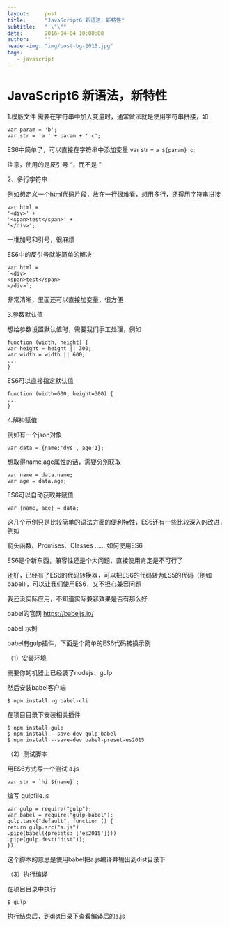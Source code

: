 ```yaml
---
layout:     post
title:      "JavaScript6 新语法，新特性"
subtitle:   " \"\""
date:       2016-04-04 10:00:00
author:     ""
header-img: "img/post-bg-2015.jpg"
tags:
   - javascript
---
```



 

# JavaScript6 新语法，新特性

1.模版文件
需要在字符串中加入变量时，通常做法就是使用字符串拼接，如

    var param = 'b';
    var str = 'a ' + param + ' c';

ES6中简单了，可以直接在字符串中添加变量
    var str = `a ${param} c`;

注意，使用的是反引号 “，而不是 ”

2、多行字符串

例如想定义一个html代码片段，放在一行很难看，想用多行，还得用字符串拼接

    var html =
    '<div>' +
    '<span>test</span>' +
    '</div>';
一堆加号和引号，很麻烦

ES6中的反引号就能简单的解决

    var html =
    `<div>
    <span>test</span>
    </div>`;
非常清晰，里面还可以直接加变量，很方便

3.参数默认值

想给参数设置默认值时，需要我们手工处理，例如

    function (width, height) {
    var height = height || 300;
    var width = width || 600;
    ...
    }
ES6可以直接指定默认值

    function (width=600, height=300) {
    ...
    }

4.解构赋值

例如有一个json对象

    var data = {name:'dys', age:1};
想取得name,age属性的话，需要分别获取

    var name = data.name;
    var age = data.age;
ES6可以自动获取并赋值

    var {name, age} = data;
这几个示例只是比较简单的语法方面的便利特性，ES6还有一些比较深入的改进，例如

箭头函数、Promises、Classes ……
如何使用ES6

ES6是个新东西，兼容性还是个大问题，直接使用肯定是不可行了

还好，已经有了ES6的代码转换器，可以把ES6的代码转为ES5的代码（例如 babel），可以让我们使用ES6，又不担心兼容问题

我还没实际应用，不知道实际兼容效果是否有那么好

babel的官网 https://babeljs.io/

babel 示例

babel有gulp插件，下面是个简单的ES6代码转换示例

（1）安装环境

需要你的机器上已经装了nodejs、gulp

然后安装babel客户端

    $ npm install -g babel-cli
在项目目录下安装相关插件

    $ npm install gulp
    $ npm install --save-dev gulp-babel
    $ npm install --save-dev babel-preset-es2015
（2）测试脚本

用ES6方式写一个测试 a.js

    var str = `hi ${name}`;
编写 gulpfile.js

    var gulp = require("gulp");
    var babel = require("gulp-babel");
    gulp.task("default", function () {
    return gulp.src("a.js")
    .pipe(babel({presets: ['es2015']}))
    .pipe(gulp.dest("dist"));
    });
这个脚本的意思是使用babel把a.js编译并输出到dist目录下

（3）执行编译

在项目目录中执行

    $ gulp
执行结束后，到dist目录下查看编译后的a.js